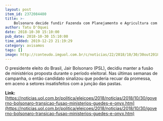 ```yaml
---
layout: post
item_id: 2372084480
title: >-
    Bolsonaro decide fundir Fazenda com Planejamento e Agricultura com Ambiente
author: Tatu D'Oquei
date: 2018-10-30 15:10:00
pub_date: 2018-10-30 15:10:00
time_added: 2019-12-23 21:19:29
category: avisamos
tags: []
image: http://conteudo.imguol.com.br/c/noticias/22/2018/10/30/30out2018---o-deputado-onyx-lorenzoni-gustavo-bebianno-ex-presidente-do-psl-e-paulo-guedes-futuro-ministro-durante-entrevista-coletiva-no-jardim-botanico-apos-reuniao-com-jair-bolsonaro-1540927927743_956x500.jpg
---
```


O presidente eleito do Brasil, Jair Bolsonaro (PSL), decidiu manter a fusão de ministérios proposta durante o período eleitoral. Nas últimas semanas de campanha, o então candidato sinalizou que poderia recuar da promessa, em aceno a setores insatisfeitos com a junção das pastas.

**Link:** [https://noticias.uol.com.br/politica/eleicoes/2018/noticias/2018/10/30/governo-bolsonaro-transicao-fusao-ministerios-guedes-e-onyx.htm](https://noticias.uol.com.br/politica/eleicoes/2018/noticias/2018/10/30/governo-bolsonaro-transicao-fusao-ministerios-guedes-e-onyx.htm)

